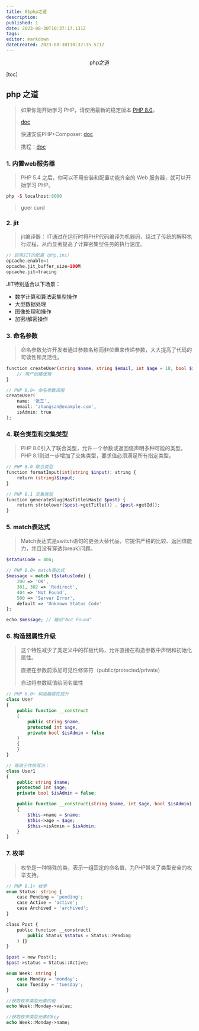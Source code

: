 ```yaml
---
title: 01php之道
description: 
published: 1
date: 2023-08-30T10:37:17.131Z
tags: 
editor: markdown
dateCreated: 2023-08-30T10:37:15.571Z
---
```


<center>php之道</center>







[toc]





## php 之道

> 如果你刚开始学习 PHP，请使用最新的稳定版本 [PHP 8.0](http://php.net/downloads.php)。
>
> [doc](https://learnku.com/docs/php-the-right-way/PHP8.0/welcome/11458)
>
> 快速安装PHP+Composer: [doc](https://www.workerman.net/download)
>
> 携程：[doc](https://www.workerman.net/u/chaz6chez)







### 1. 内置web服务器

> PHP 5.4 之后，你可以不用安装和配置功能齐全的 Web 服务器，就可以开始学习 PHP。

```php
php -S localhost:8000
```
> goer curd







### 2. jit

> jit编译器： IT通过在运行时将PHP代码编译为机器码，绕过了传统的解释执行过程，从而显著提高了计算密集型任务的执行速度。

```php
// 启用JIT的配置（php.ini）
opcache.enable=1
opcache.jit_buffer_size=100M
opcache.jit=tracing
```

JIT特别适合以下场景：

- 数学计算和算法密集型操作
- 大型数据处理
- 图像处理和操作
- 加密/解密操作





### 3. 命名参数

> 命名参数允许开发者通过参数名称而非位置来传递参数，大大提高了代码的可读性和灵活性。

```php
function createUser(string $name, string $email, int $age = 18, bool $isAdmin = false) {
    // 用户创建逻辑
}

// PHP 8.0+ 命名参数调用
createUser(
    name: '张三',
    email: 'zhangsan@example.com',
    isAdmin: true
);
```





### 4. 联合类型和交集类型

> PHP 8.0引入了联合类型，允许一个参数或返回值声明多种可能的类型。PHP 8.1则进一步增加了交集类型，要求值必须满足所有指定类型。

```php
// PHP 8.0 联合类型
function formatInput(int|string $input): string {
    return (string)$input;
}

// PHP 8.1 交集类型
function generateSlug(HasTitle&HasId $post) {
    return strtolower($post->getTitle()) . $post->getId();
}
```





### 5. match表达式

> Match表达式是switch语句的更强大替代品，它提供严格的比较、返回值能力，并且没有穿透(break)问题。

```php
$statusCode = 404;

// PHP 8.0+ match表达式
$message = match ($statusCode) {
    200 => 'OK',
    301, 302 => 'Redirect',
    404 => 'Not Found',
    500 => 'Server Error',
    default => 'Unknown Status Code'
};

echo $message; // 输出"Not Found"
```





### 6. 构造器属性升级

> 这个特性减少了类定义中的样板代码，允许直接在构造参数中声明和初始化属性。
>
> 直接在参数前添加可见性修饰符（public/protected/private）
>
> 自动将参数赋值给同名属性

```php
// PHP 8.0+ 构造器属性提升
class User
{
    public function __construct
    (
        public string $name,
        protected int $age,
        private bool $isAdmin = false
    )
    {
    }
}

// 等效于传统写法：
class User1
{
    public string $name;
    protected int $age;
    private bool $isAdmin = false;

    public function __construct(string $name, int $age, bool $isAdmin)
    {
        $this->name = $name;
        $this->age = $age;
        $this->isAdmin = $isAdmin;
    }
}
```







### 7. 枚举

> 枚举是一种特殊的类，表示一组固定的命名值，为PHP带来了类型安全的枚举支持。

```php
// PHP 8.1+ 枚举
enum Status: string {
    case Pending = 'pending';
    case Active = 'active';
    case Archived = 'archived';
}

class Post {
    public function __construct(
        public Status $status = Status::Pending
    ) {}
}

$post = new Post();
$post->status = Status::Active;

```

```php
enum Week: string {
    case Monday = 'monday';
    case Tuesday = 'tuesday';
}

//获取枚举类型元素的值
echo Week::Monday->value;

//获取枚举类型元素的key
echo Week::Monday->name;
```

